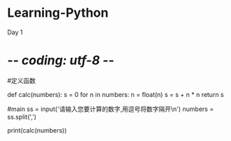 # Learning-Python
Day 1
# -*- coding: utf-8 -*-

#定义函数


def calc(numbers):
    s = 0
    for n in numbers:
        n = float(n)
        s = s + n * n
    return s

#main
ss = input('请输入您要计算的数字,用逗号将数字隔开\n')
numbers = ss.split(',')

print(calc(numbers))

